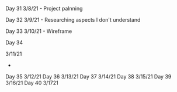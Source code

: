 Day 31
3/8/21 - Project palnning

Day 32
3/9/21 - Researching aspects I don't understand

Day 33
3/10/21 - Wireframe

Day 34

3/11/21

-

Day 35
3/12/21
Day 36
3/13/21
Day 37
3/14/21
Day 38
3/15/21
Day 39
3/16/21
Day 40
3/1721
